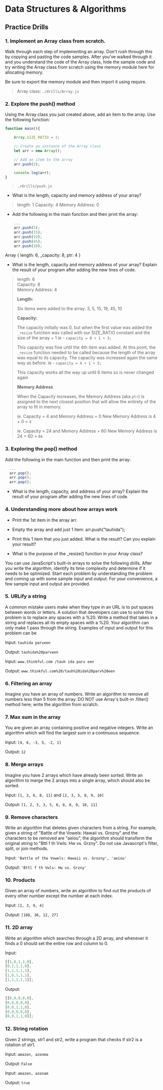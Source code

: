 # Data Structures & Algorithms

## Practice Drills

### 1. Implement an Array class from scratch.  

Walk through each step of implementing an array. Don't rush through this by copying and pasting the code samples. After you've walked through it and you understand the code of the Array class, hide the sample code and try writing the Array class from scratch using the memory module here for allocating memory.

Be sure to export the memory module and then import it using require.

  > Array class: `./drills/Array.js`

### 2. Explore the push() method  

Using the Array class you just created above, add an item to the array. Use the following function:

```javascript
function main(){

    Array.SIZE_RATIO = 3;

    // Create an instance of the Array class
    let arr = new Array();

    // Add an item to the array
    arr.push(3);

    console.log(arr);
}
```

  > `./drills/push.js`
  
  - What is the length, capacity and memory address of your array?

  > length: 1 
  > Capacity:  4
  > Memory Address: 0

  - Add the following in the main function and then print the array:

```javascript
    ...
    arr.push(5);
    arr.push(15);
    arr.push(19);
    arr.push(45);
    arr.push(10);
```  

  Array { length: 6, _capacity: 8, ptr: 4 }

 - What is the length, capacity and memory address of your array? Explain the result of your program after adding the new lines of code.  

  > length: 6  
  > Capacity: 8  
  > Memory Address: 4  
  > 
  > **Length:**  
  > 
  >   Six items were added to the array: 3, 5, 15, 19, 45, 10  
  > 
  > **Capacity:**  
  > 
  >   The capacity initially was 0, but when the first value was added the `_resize` function
  >   was called with our SIZE_RATIO constant and the size of the array + 1
  >   ie - `capacity = 0 + 1 + 3;`
  >   
  >   This capacity was fine until the 4th item was added. At this point, the `_resize` function
  >   needed to be called because the length of the array was equal to its capacity.
  >   The capacity was increased again the same way as before.
  >   ie - `capacity = 4 + 1 + 3;`
  >   
  >   This capacity works all the way up until 6 items so is never changed again  
  > 
  > **Memory Address**  
  >  
  >   When the Capacity increases, the Memory Address (aka `ptr`) is assigned to the next closest
  >   position that will allow the entirety of the array to fit in memory.
  > 
  >   ie. Capacity = 4 and Memory Address = 0
  >       New Memory Address is 4 + 0 = `4`
  > 
  >   ie. Capacity = 24 and Memory Address = 60
  >       New Memory Address is 24 + 60 = `84`

### 3. Exploring the pop() method  

Add the following in the main function and then print the array:

```javascript
  ...
  arr.pop();
  arr.pop();
  arr.pop();
```

  - What is the length, capacity, and address of your array? Explain the result of your program after adding the new lines of code.

### 4. Understanding more about how arrays work  

  - Print the 1st item in the array arr.

  - Empty the array and add just 1 item: arr.push("tauhida");

  - Print this 1 item that you just added. What is the result? Can you explain your result?

  - What is the purpose of the _resize() function in your Array class?

You can use JavaScript's built-in arrays to solve the following drills. After you write the algorithm, identify its time complexity and determine if it needs to be optimized. Start each problem by understanding the problem and coming up with some sample input and output. For your convenience, a few sample input and output are provided.

### 5. URLify a string  

A common mistake users make when they type in an URL is to put spaces between words or letters. A solution that developers can use to solve this problem is to replace any spaces with a %20. Write a method that takes in a string and replaces all its empty spaces with a %20. Your algorithm can only make 1 pass through the string. Examples of input and output for this problem can be

Input: `tauhida parveen`

Output: `tauhida%20parveen`

Input: `www.thinkful.com /tauh ida parv een`

Output: `www.thinkful.com%20/tauh%20ida%20parv%20een`

### 6. Filtering an array  

Imagine you have an array of numbers. Write an algorithm to remove all numbers less than 5 from the array. DO NOT use Array's built-in .filter() method here; write the algorithm from scratch.

### 7. Max sum in the array  

You are given an array containing positive and negative integers. Write an algorithm which will find the largest sum in a continuous sequence.

Input: `[4, 6, -3, 5, -2, 1]`  

Output: `12`

### 8. Merge arrays
Imagine you have 2 arrays which have already been sorted. Write an algorithm to merge the 2 arrays into a single array, which should also be sorted.

Input: `[1, 3, 6, 8, 11]` and `[2, 3, 5, 8, 9, 10]`  

Output: `[1, 2, 3, 3, 5, 6, 8, 8, 9, 10, 11]`

### 9. Remove characters  

Write an algorithm that deletes given characters from a string. For example, given a string of "Battle of the Vowels: Hawaii vs. Grozny" and the characters to be removed are "aeiou", the algorithm should transform the original string to "Bttl f th Vwls: Hw vs. Grzny". Do not use Javascript's filter, split, or join methods.

Input: `'Battle of the Vowels: Hawaii vs. Grozny', 'aeiou'`  

Output: `'Bttl f th Vwls: Hw vs. Grzny'`

### 10. Products  

Given an array of numbers, write an algorithm to find out the products of every other number except the number at each index.

Input: `[1, 3, 9, 4]`  

Output: `[108, 36, 12, 27]`

### 11. 2D array  

Write an algorithm which searches through a 2D array, and whenever it finds a 0 should set the entire row and column to 0.

Input:
```javascript
[[1,0,1,1,0],
[0,1,1,1,0],
[1,1,1,1,1],
[1,0,1,1,1],
[1,1,1,1,1]];
```  

Output:
```javascript
[[0,0,0,0,0],
[0,0,0,0,0],
[0,0,1,1,0],
[0,0,0,0,0],
[0,0,1,1,0]];
```

### 12. String rotation
Given 2 strings, str1 and str2, write a program that checks if str2 is a rotation of str1.

Input: `amazon, azonma`

Output: `False`

Input: `amazon, azonam`

Output: `true`